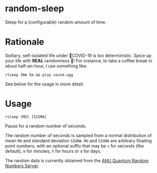 # random-sleep
Sleep for a (configurable) random amount of time.

# Rationale
Solitary, self-isolated life under 👾COVID-19 is too deterministic. Spice up your life with **REAL** randomness 🤯! For instance, to take a coffee break in *about* half-an-hour, I use something like:
```
rlseep 30m 5m && play sound.ogg
```
See below for the usage in more detail.

# Usage
```
rsleep [MU] [SIGMA]
```
Pause for a random number of seconds.

The random number of seconds is sampled from a normal distribution of mean `MU` and standard deviation `SIGMA`.
`MU` and `SIGMA` are arbitrary floating point numbers, with an optional suffix that may be `s` for seconds (the default),
`m` for minutes, `h` for hours or `d` for days.

The random data is currently obtained from the [ANU Quantum Random Numbers Server](http://qrng.anu.edu.au).
